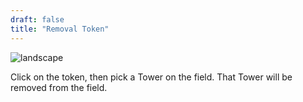 ```yaml
---
draft: false
title: "Removal Token"
---
```


![landscape](/images/relics/spr_relic_0.png)


Click on the token, then pick a Tower on the field. That Tower will be removed from the field. 
